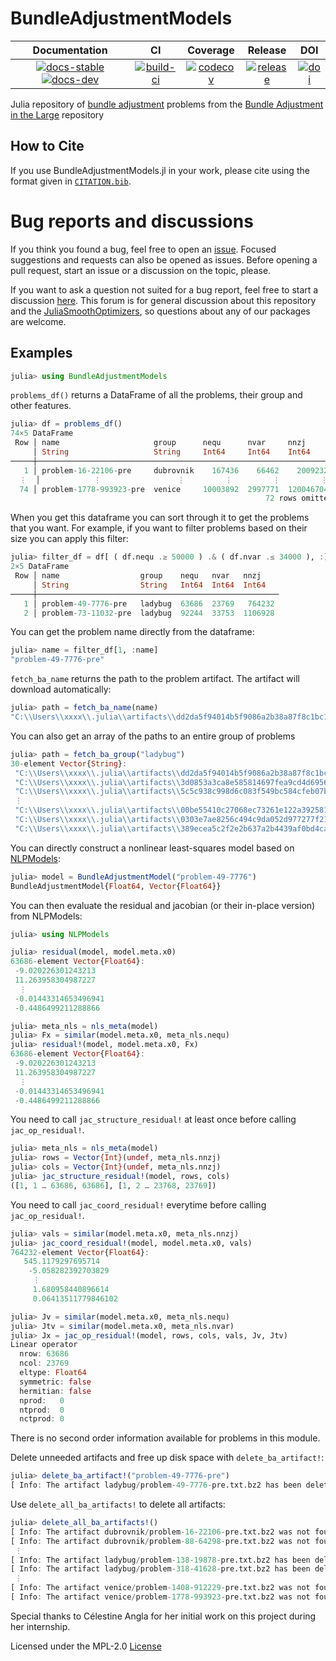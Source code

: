 # BundleAdjustmentModels

| **Documentation** | **CI** | **Coverage** | **Release** | **DOI** |
|:-----------------:|:------:|:------------:|:-----------:|:-------:|
| [![docs-stable][docs-stable-img]][docs-stable-url] [![docs-dev][docs-dev-img]][docs-dev-url] | [![build-ci][build-ci-img]][build-ci-url] | [![codecov][codecov-img]][codecov-url] | [![release][release-img]][release-url] | [![doi][doi-img]][doi-url] |

[docs-stable-img]: https://img.shields.io/badge/docs-stable-blue.svg
[docs-stable-url]: https://juliasmoothoptimizers.github.io/BundleAdjustmentModels.jl/stable/
[docs-dev-img]: https://img.shields.io/badge/docs-dev-purple.svg
[docs-dev-url]: https://juliasmoothoptimizers.github.io/BundleAdjustmentModels.jl/dev/
[build-ci-img]: https://github.com/JuliaSmoothOptimizers/BundleAdjustmentModels.jl/workflows/CI/badge.svg?branch=main
[build-ci-url]: https://github.com/JuliaSmoothOptimizers/BundleAdjustmentModels.jl/actions
[codecov-img]: https://codecov.io/gh/JuliaSmoothOptimizers/BundleAdjustmentModels.jl/branch/main/graph/badge.svg
[codecov-url]: https://app.codecov.io/gh/JuliaSmoothOptimizers/BundleAdjustmentModels.jl
[release-img]: https://img.shields.io/github/v/release/JuliaSmoothOptimizers/BundleAdjustmentModels.jl.svg?style=flat-square
[release-url]: https://github.com/JuliaSmoothOptimizers/BundleAdjustmentModels.jl/releases
[doi-img]: https://zenodo.org/badge/383587358.svg
[doi-url]: https://zenodo.org/badge/latestdoi/383587358

Julia repository of [bundle adjustment](https://en.wikipedia.org/wiki/Bundle_adjustment) problems from the [Bundle Adjustment in the Large](http://grail.cs.washington.edu/projects/bal/) repository

## How to Cite

If you use BundleAdjustmentModels.jl in your work, please cite using the format given in [`CITATION.bib`](https://github.com/JuliaSmoothOptimizers/BundleAdjustmentModels.jl/blob/main/CITATION.bib).

# Bug reports and discussions

If you think you found a bug, feel free to open an [issue](https://github.com/JuliaSmoothOptimizers/BundleAdjustmentModels.jl/issues).
Focused suggestions and requests can also be opened as issues. Before opening a pull request, start an issue or a discussion on the topic, please.

If you want to ask a question not suited for a bug report, feel free to start a discussion [here](https://github.com/JuliaSmoothOptimizers/Organization/discussions). This forum is for general discussion about this repository and the [JuliaSmoothOptimizers](https://github.com/JuliaSmoothOptimizers), so questions about any of our packages are welcome.

## Examples

```julia
julia> using BundleAdjustmentModels
```

`problems_df()` returns a DataFrame of all the problems, their group and other features.

```julia
julia> df = problems_df()
74×5 DataFrame
 Row │ name                     group      nequ      nvar     nnzj      
     │ String                   String     Int64     Int64    Int64     
─────┼──────────────────────────────────────────────────────────────────
   1 │ problem-16-22106-pre     dubrovnik    167436    66462    2009232
  ⋮  │            ⋮                 ⋮         ⋮         ⋮         ⋮
  74 │ problem-1778-993923-pre  venice     10003892  2997771  120046704
                                                         72 rows omitted
```

When you get this dataframe you can sort through it to get the problems that you want. For example, if you want to filter problems based on their size you can apply this filter:

```julia
julia> filter_df = df[ ( df.nequ .≥ 50000 ) .& ( df.nvar .≤ 34000 ), :]
2×5 DataFrame
 Row │ name                  group    nequ   nvar   nnzj    
     │ String                String   Int64  Int64  Int64   
─────┼──────────────────────────────────────────────────────
   1 │ problem-49-7776-pre   ladybug  63686  23769   764232
   2 │ problem-73-11032-pre  ladybug  92244  33753  1106928
```

You can get the problem name directly from the dataframe:

```julia
julia> name = filter_df[1, :name]
"problem-49-7776-pre"
```

`fetch_ba_name` returns the path to the problem artifact. The artifact will download automatically:

```julia
julia> path = fetch_ba_name(name)
"C:\\Users\\xxxx\\.julia\\artifacts\\dd2da5f94014b5f9086a2b38a87f8c1bc171b9c2"
```

You can also get an array of the paths to an entire group of problems

```julia
julia> path = fetch_ba_group("ladybug")
30-element Vector{String}:
 "C:\\Users\\xxxx\\.julia\\artifacts\\dd2da5f94014b5f9086a2b38a87f8c1bc171b9c2"
 "C:\\Users\\xxxx\\.julia\\artifacts\\3d0853a3ca8e585814697fea9cd4d6956692e103"
 "C:\\Users\\xxxx\\.julia\\artifacts\\5c5c938c998d6c083f549bc584cfeb07bd296d89"
 ⋮
 "C:\\Users\\xxxx\\.julia\\artifacts\\00be55410c27068ec73261e122a39258100a1a11"
 "C:\\Users\\xxxx\\.julia\\artifacts\\0303e7ae8256c494c9da052d977277f21265899b"
 "C:\\Users\\xxxx\\.julia\\artifacts\\389ecea5c2f2e2b637a2b4439af0bd4ca98e6d84"
```

You can directly construct a nonlinear least-squares model based on [NLPModels](http://juliasmoothoptimizers.github.io/NLPModels.jl/latest/):

```julia
julia> model = BundleAdjustmentModel("problem-49-7776")
BundleAdjustmentModel{Float64, Vector{Float64}}
```

You can then evaluate the residual and jacobian (or their in-place version) from NLPModels:

```julia
julia> using NLPModels
```

```julia
julia> residual(model, model.meta.x0)
63686-element Vector{Float64}:
 -9.020226301243213
 11.263958304987227
  ⋮
 -0.01443314653496941
 -0.4486499211288866
```

```julia
julia> meta_nls = nls_meta(model)
julia> Fx = similar(model.meta.x0, meta_nls.nequ)
julia> residual!(model, model.meta.x0, Fx)
63686-element Vector{Float64}:
 -9.020226301243213
 11.263958304987227
  ⋮
 -0.01443314653496941
 -0.4486499211288866
```

You need to call `jac_structure_residual!` at least once before calling `jac_op_residual!`.

```julia
julia> meta_nls = nls_meta(model)
julia> rows = Vector{Int}(undef, meta_nls.nnzj)
julia> cols = Vector{Int}(undef, meta_nls.nnzj)
julia> jac_structure_residual!(model, rows, cols)
([1, 1 … 63686, 63686], [1, 2 … 23768, 23769])
```

You need to call `jac_coord_residual!` everytime before calling `jac_op_residual!`.

```julia
julia> vals = similar(model.meta.x0, meta_nls.nnzj)
julia> jac_coord_residual!(model, model.meta.x0, vals)
764232-element Vector{Float64}:
   545.1179297695714
    -5.058282392703829
     ⋮
     1.680958440896614
     0.06413511779846102
```

```julia
julia> Jv = similar(model.meta.x0, meta_nls.nequ)
julia> Jtv = similar(model.meta.x0, meta_nls.nvar)
julia> Jx = jac_op_residual!(model, rows, cols, vals, Jv, Jtv)
Linear operator
  nrow: 63686
  ncol: 23769
  eltype: Float64
  symmetric: false
  hermitian: false
  nprod:   0
  ntprod:  0
  nctprod: 0
```

There is no second order information available for problems in this module.

Delete unneeded artifacts and free up disk space with `delete_ba_artifact!`:

```julia
julia> delete_ba_artifact!("problem-49-7776-pre")
[ Info: The artifact ladybug/problem-49-7776-pre.txt.bz2 has been deleted
```

Use  `delete_all_ba_artifacts!` to delete all artifacts:

```julia
julia> delete_all_ba_artifacts!()
[ Info: The artifact dubrovnik/problem-16-22106-pre.txt.bz2 was not found
[ Info: The artifact dubrovnik/problem-88-64298-pre.txt.bz2 was not found
 ⋮
[ Info: The artifact ladybug/problem-138-19878-pre.txt.bz2 has been deleted
[ Info: The artifact ladybug/problem-318-41628-pre.txt.bz2 has been deleted
 ⋮
[ Info: The artifact venice/problem-1408-912229-pre.txt.bz2 was not found
[ Info: The artifact venice/problem-1778-993923-pre.txt.bz2 was not found
```

Special thanks to Célestine Angla for her initial work on this project during her internship.

Licensed under the MPL-2.0 [License](LICENSE.md) 
